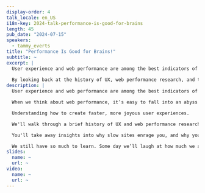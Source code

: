 ```yaml
---
display-order: 4
talk_locale: en_US
i18n-key: 2024-talk-performance-is-good-for-brains
length: 45
pub_date: "2024-07-15"
speakers:
  - tammy_everts
title: "Performance Is Good for Brains!"
subtitle: ~
excerpt: |
  User experience and web performance are among the best indicators of online business outcomes. Faster websites have happier users. Those happy users visit longer and spend more. But why is that?
  
  By looking back at the history of UX, web performance research, and the new metrics that are just around the corner, you'll understand why slow sites enrage you, and why you prioritize making your sites and apps as fast as possible. We still have so much to learn. But if we stay on course, we’ll get there.
description: |
  User experience and web performance are among the best indicators of online business outcomes. Faster websites have happier users. Those happy users visit longer and spend more. But why is that?

  When we think about web performance, it’s easy to fall into an abyss of metrics. Backend time, Start Render, Core Web Vitals, Lighthouse scores... these metrics are useful and necessary, but they’re just a means to an end: 

  Understanding how to create faster, more joyous user experiences.

  We'll walk through a brief history of UX and web performance research, highlighting key studies that connect the dots between performance and user experience and sharing some educated guesses about new metrics that are just around the corner. 

  You'll take away insights into why slow sites enrage you, and why you should prioritize making your own sites and apps as fast as possible for your own users.

  We still have so much to learn. Some day we’ll laugh at how much we assumed and how little we actually knew. But if we stay on course, we’ll get there.
slides:
  name: ~
  url: ~
video:
  name: ~
  url: ~
---
```

